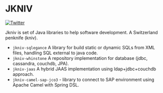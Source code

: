 JKNIV
=====

[![Twitter](https://img.shields.io/twitter/follow/BeJkniv.svg?label=Follow&style=social)](https://twitter.com/BeJkniv)

Jkniv is set of Java libraries to help software development. A Switzerland penknife (kniv).


- `jkniv-sqlegance` A library for build static or dynamic SQLs from XML files, handling SQL external to java code.
- `jkniv-whinstone` A repository implementation for database (jdbc, cassandra, couchdb, JPA).
- `jkniv-jaas` A hybrid JAAS implementation using ldap+jdbc+couchdb approach.
- `jkniv-camel-sap-jco3` - library to connect to SAP environment using Apache Camel with Spring DSL.
